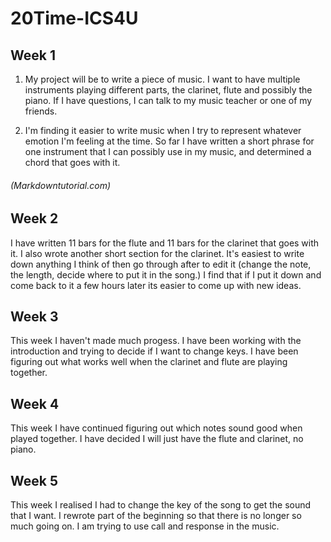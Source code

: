 # 20Time-ICS4U
## Week 1
1.  My project will be to write a piece of music.
I want to have multiple instruments playing different parts, the clarinet, flute and possibly the piano.
If I have questions, I can talk to my music teacher or one of my friends.

2.  I'm finding it easier to write music when I try to represent whatever emotion I'm feeling at the time.
So far I have written a short phrase for one instrument that I can possibly use in my music, and determined a chord that goes with it.
###### (Markdowntutorial.com)

## Week 2
I have written 11 bars for the flute and 11 bars for the clarinet that goes with it.  I also wrote another short section for the clarinet.  It's easiest to write down anything I think of then go through after to edit it (change the note, the length, decide where to put it in the song.)  I find that if I put it down and come back to it a few hours later its easier to come up with new ideas.

## Week 3
This week I haven't made much progess.  I have been working with the introduction and trying to decide if I want to change keys.  I have been figuring out what works well when the clarinet and flute are playing together.

## Week 4
This week I have continued figuring out which notes sound good when played together. I have decided I will just have the flute and clarinet, no piano.

## Week 5
This week I realised I had to change the key of the song to get the sound that I want.  I rewrote part of the beginning so that there is no longer so much going on.  I am trying to use call and response in the music.
